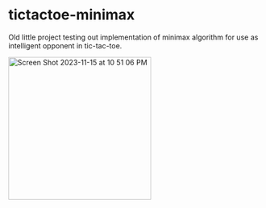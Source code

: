 # tictactoe-minimax
Old little project testing out implementation of minimax algorithm for use as intelligent opponent in tic-tac-toe.

<img width="283" alt="Screen Shot 2023-11-15 at 10 51 06 PM" src="https://github.com/jdljake/tictactoe-minimax/assets/20306303/8ec786c6-9db3-43d6-b35b-321b35d41c8e">
